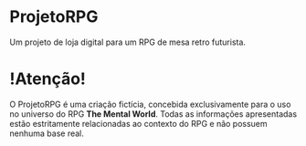 # ProjetoRPG
Um projeto de loja digital para um RPG de mesa retro futurista.

# !Atenção!
O ProjetoRPG é uma criação fictícia, concebida exclusivamente para o uso no universo do RPG <strong>The Mental World</strong>. Todas as informações apresentadas estão estritamente relacionadas ao contexto do RPG e não possuem nenhuma base real.
